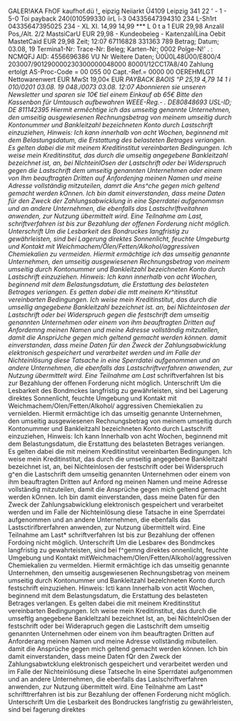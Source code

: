 GALER!AKA FhOF kaufhof.dü !„ eipzig Neiiarkt Ũ4109 Leipzig 341 22 ' - 1 - 5-0 Toi payback 240(010599330 iìrL ĩ-3 04335647394310 234 L-Sh1rt 04335647395025 234 - XL XI. 14,99 14,99 *** L 0 t a 1 EUR 29,98 Anzalil Pos,/Alt. 2/2 MastsìCarU EUR 29,98 - Kundeobeìeg - KaıtenzalıİLina Oebit MastetCaid EUR 29,98 Zeit; 12:07 67116828 331363 789 Betrag; Datum; 03.08, 19 Termìna1-Nr: Trace-Nr: Beleg; Karten-Nr; 0002 Polge-N!' . : NCMQFJ AID: 4556696386 VU Nr Weitere Daten; Û0Û0L48Û00/E800/4 203007/901290000230300000048000 80001/12CC17A8/40 Zahlung ertolgt AS-Proc-Code = 00 055 00 Capt.-Ref.= 0000 00 OEREHMLGT Nettowarenwert EUR MwSt 19,00« EUR *PAYBACK BAOIS “P 25,19 4,79 14 1 i 010/0201 03.08. 19 048./0073 03.08. 12:07 Abonnieren sie unseren Newsletter und sparen sie 10€ tiel einem Einkauf ab 65€ Bitte den Kassenbon für Umtausch aufbewahren WEEE-Reg.- . DE80848693 USL-ID; DE 811142395 Hiermit erměchtige ich das umseitig genannte Unternehmen, den umseitig ausgewiesenen Rechnungsbetrag von meinem umseitig durch Kontonummer und Bankleitzahl bezeichneten Konto durch Lastschrift einzuziehen, Hinweis: Ich kann innerhalb von acht Wochen, beginnend mit dem Belastungsdatum, die Erstattung des belasteten Betrages veriangen. Es gelten dabei die mit meinem Kreditinstitut vereinbarten Bedingungen. Ich weise mein Kreditinstitut, das durch die umseitig angegebene Bankleitzahl bezeichnet ist, an, bei NlchteinlOsen der Lastschrift oder bei Widerspruch gegen die Lastschrift dem umseitig genannten Unternehmen oder einem von Ihm beauftragten Dritten auf Anfordenjng meinen Namen und meine Adresse vollständig mitzuteilen, damrt die Ans^che gegen mich geltend gemacht werden kOnnen. Ich bin damit einverstanden, dass meine Daten für den Zweck der Zahlungsabwicklung in eine Sperrdatei aufgenommsn und an andere Unternehmen, die ebenfalls das Lastschrlftveitahren anwenden, zur Nutzung übermittelt wird. Eine Teilnahme am Last, schriftverfahren ist bis zur Bezahlung der offenen Forderung nicht möglich. Unterschrift Um die Lesbarkeit des Bondruckes langfristig zu gewährleisten, sind bei Lagerung direktes Sonnenlicht, feuchte Umgeburtg und Kontakt mit Weichmachem/Ölen/Fetten/AIkohol/aggressiven Chemiekalien zu vermeiden. Hiermit ermächtige ich das umseitig genannte Unternehmen, den umseitig ausgewiesenen Rechnungsbetrag von meinem umseitig durch Kontonummer und Bankleitzahl bezeichneten Konto durch Lastschrift einzuziehen. Hinweis: Ich kann innerhalb von acht Wochen, beginnend mit dem Belastungsdatum, die Erstattung des belasteten Betrages veriangen. Es getten dabei die mtt meinem Kr^itinstitut vereinbarten Bedingungen. Ich weise mein Kreditinstitut, das durch die umsellig angegebene Bankleitzahl bezeichnet ist. an, bei Nichteintosen der Lastschrift oder bei Widerspruch gegen die festschrift dem umseitig genannten Unternehmen oder einem von ihm beauftragten Dritten auf Anfordemng meinen Namen und meine Adresse vollständig mitzutellen, damit die AnspriJche gegen mich geltend gemacht werden können. damit einverstanden, dass meine Daten für den Zweck der Zahlungsabwicklung elektronisch gespeichert und verarbeitet werden und im Falle der Nichteinlösung diese Tatsache in eine Sperrdatei aufgenommen und an andere Unternehmen, die ebenfalls das Lastschriftverfahren anwenden, zur Nutzung übermittelt wird. Eine Teilnahme am Last* schriftverfahren Ist bis zur Bezahlung der offenen Forderung nicht möglich. Unterschrift Um die Lesbarkeit des Bondmckes langfristig zu gewährleisten, sind bei Lagerung direktes Sonnenlicht, feuchte Umgebung und Kontakt mit Weichmachem/Olen/Fetten/Alkohol/ aggressiven Chemiekalien zu vernielden. Hiermit ermächtige ich das umseitig genannte Unternehmen, den umseitig ausgewiesenen Rechnungsbetrag von meinem umseitig durch Kontonummer und Bankleitzahl bezeichneten Konto durch Lastschrift einzuziehen, Hinweis: Ich kann Innerhalb von acht Wochen, beginnend mit dem Belastungsdatum, die Erstattung des belasteten Betrages veriangen. Es gelten dabei die mit meinem Kreditinstitut vereinbarten Bedingungen. Ich weise mein Kreditinstitut, das durch die umseitig angegebene Bankleitzahl bezeichnet ist, an, bei Nichteinlosen der festschrift oder bei Widerspruch g^en die Lastschrift dem umseitig genannten Unternehmen oder einem von ihm beauftragten Dritten auf Anford ng meinen Namen und meine Adresse vollständig mitzuteilen, damit die Ansprüche gegen mich geltend gemacht werden kOnnen. Ich bin damit einverstanden, dass meine Daten für den Zweck der Zahlungsabwicklung elektronisch gespeichert und verarbeitet werden und im Falle der Nichteinlösung diese Tatsache in eine Sperrdatei aufgenommen und an andere Unternehmen, die ebenfalls das Lastsctirifbrerfahren anwenden, zur Nutzung übermittelt wird. Eine Teilnahme am Last* schriftverfahren Ist bis zur Bezahlung der offenen Fordoing nicht möglich. Unterschrift Um die Lesbare« des Bondmckes langfristig zu gewahrteisten, sind bei f^gemng direktes onnenlicht, feuchte Umgebung und Kontakt mitWeichmachem/Olen/Fetten/AIkohol/aggressiven Chemiekalien zu vermelden. Hiermit ermächtige ich das umseitig genannte Unternehmen, den umseitig ausgewiesenen Rechnungsbetrag von meinem umseitig durch Kontonummer und Bankleitzahl bezelchneten Konto durch festschrift einzuziehen. Hinweis: Icti kann Innerhalb von actit Wochen, beginnend mit dem Belastungsdatum, die Erstattung des belasteten Betrages verlangen. Es gelten dabei die mit meinem Kreditinstitut vereinbarten Bedingungen. Ich weise mein Kreditinstitut, das durch die umseftlg angegebene Bankleltzahl bezeichnet Ist, an, bei NichtelnlOsen der festschrift oder bei Widerapruch gegen die Lastschrift dem umseitig genannten Unternehmen oder einem von ihm beauftragten Dritten auf Anforderang meinen Namen und meine Adresse vollständig mibuteilen. damit die Ansprüche gegen mich geltend gemacht werden können. Ich bin damit einverstanden, dass meine Daten fQr den Zweck der Zahlungsabwtcklung elektronisch gespeichert und verarbeitet werden und im Falle der Nichteinlösung diese Tatseche ln eine Sperrdatei aufgenommen und an andere Unternehmen, die ebenfalls das Laslschriftverfahren anwenden, zur Nutzung übermittelt wird. Eine Teilnahme am Last* schrifttrerfahren ist bis zur Bezahlung der offenen Forderung nicht möglich. Unterschrift Um die Lesbarkeit des Bondruckes langfristig zu gewährleisten, sind bei fagerung direktes